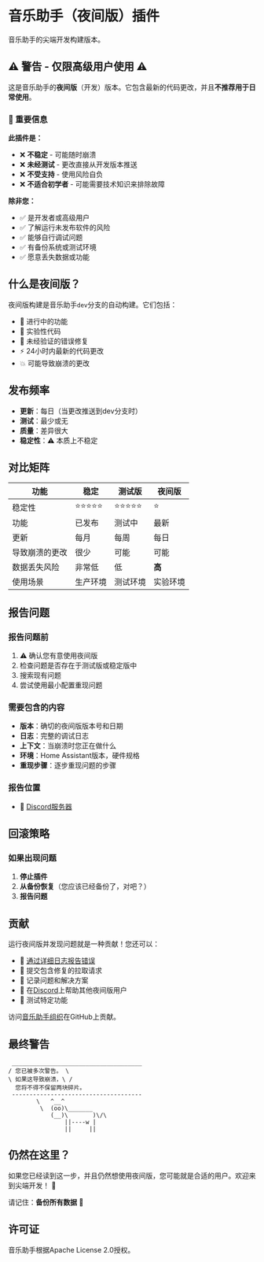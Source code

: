 # 音乐助手（夜间版）插件

音乐助手的尖端开发构建版本。

## ⚠️ 警告 - 仅限高级用户使用 ⚠️

这是音乐助手的**夜间版**（开发）版本。它包含最新的代码更改，并且**不推荐用于日常使用**。

### 🔴 重要信息

**此插件是：**

- ❌ **不稳定** - 可能随时崩溃
- ❌ **未经测试** - 更改直接从开发版本推送
- ❌ **不受支持** - 使用风险自负
- ❌ **不适合初学者** - 可能需要技术知识来排除故障

**除非您：**

- ✅ 是开发者或高级用户
- ✅ 了解运行未发布软件的风险
- ✅ 能够自行调试问题
- ✅ 有备份系统或测试环境
- ✅ 愿意丢失数据或功能

## 什么是夜间版？

夜间版构建是音乐助手`dev`分支的自动构建。它们包括：

- 🚧 进行中的功能
- 🔬 实验性代码
- 🐛 未经验证的错误修复
- ⚡ 24小时内最新的代码更改
- 💥 可能导致崩溃的更改

## 发布频率

- **更新**：每日（当更改推送到dev分支时）
- **测试**：最少或无
- **质量**：差异很大
- **稳定性**：⚠️ 本质上不稳定

## 对比矩阵

| 功能          | 稳定     | 测试版     | 夜间版       |
| ------------- | -------- | ---------- | ------------ |
| 稳定性        | ⭐⭐⭐⭐⭐ | ⭐⭐⭐⭐⭐ | ⭐            |
| 功能         | 已发布   | 测试中    | 最新        |
| 更新          | 每月    | 每周    | 每日         |
| 导致崩溃的更改 | 很少     | 可能     | 可能        |
| 数据丢失风险   | 非常低   | 低      | **高**      |
| 使用场景       | 生产环境 | 测试环境  | 实验环境    |

## 报告问题

### 报告问题前

1. ⚠️ 确认您有意使用夜间版
2. 检查问题是否存在于测试版或稳定版中
3. 搜索现有问题
4. 尝试使用最小配置重现问题

### 需要包含的内容

- **版本**：确切的夜间版版本号和日期
- **日志**：完整的调试日志
- **上下文**：当崩溃时您正在做什么
- **环境**：Home Assistant版本，硬件规格
- **重现步骤**：逐步重现问题的步骤

### 报告位置

- 💬 [Discord服务器](https://discord.gg/PZQ6RWbfeS)

## 回滚策略

### 如果出现问题

1. **停止插件**
2. **从备份恢复**（您应该已经备份了，对吧？）
3. **报告问题**

## 贡献

运行夜间版并发现问题就是一种贡献！您还可以：

- 🐛 [通过详细日志报告错误](https://github.com/music-assistant/support)
- 🔧 提交包含修复的拉取请求
- 📝 记录问题和解决方案
- 💬 在[Discord](https://discord.gg/PZQ6RWbfeS)上帮助其他夜间版用户
- 🧪 测试特定功能

访问[音乐助手组织](https://github.com/music-assistant)在GitHub上贡献。

## 最终警告

```
 _____________________________________
/ 您已被多次警告。 \
\ 如果这导致崩溃，\ /
  您将不得不保留两块碎片。
 -------------------------------------
        \   ^__^
         \  (oo)\_______
            (__)\       )\/\
                ||----w |
                ||     ||
```

## 仍然在这里？

如果您已经读到这一步，并且仍然想使用夜间版，您可能就是合适的用户。欢迎来到尖端开发！ 🚀

请记住：**备份所有数据** 💾

## 许可证

音乐助手根据Apache License 2.0授权。